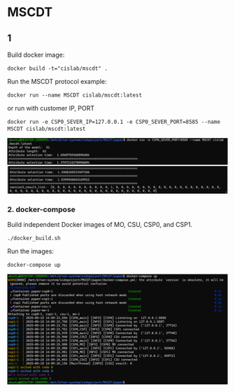 # MSCDT
## 1
Build docker image:
```shell=
docker build -t="cislab/mscdt" .
```

Run the MSCDT protocol example:
```shell=
docker run --name MSCDT cislab/mscdt:latest
```
or run with customer IP, PORT
```shell=
docker run -e CSP0_SEVER_IP=127.0.0.1 -e CSP0_SEVER_PORT=8585 --name MSCDT cislab/mscdt:latest
```

![](./README/example_result1.png)
![](./README/example_result2.png)

### 2. docker-compose
Build independent Docker images of MO, CSU, CSP0, and CSP1.
```shell=
./docker_build.sh
```

Run the images:
```shell=
docker-compose up
```

![](./README/dockercompose_example_result.png)